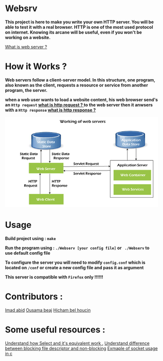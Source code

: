 # Websrv

**This project is here to make you write your own HTTP server. You will be able to test it with a real browser. HTTP is one of the most used protocol on internet. Knowing its arcane will be useful, even if you won't be working on a website.**

[What is web server ?](https://developer.mozilla.org/en-US/docs/Learn/Common_questions/What_is_a_web_server)
# How it Works ?

**Web servers follow a client-server model. In this structure, one program, also known as the client, requests a resource or service from another program, the server.**

**when a web user wants to load a website content, his web browser send's an `Http request` [what is http request ? ](https://www.ibm.com/docs/en/cics-ts/5.3?topic=protocol-http-requests) to the web server then it anwsers with a `Http response` [what is http response ? ](https://www.ibm.com/docs/en/cics-ts/5.2?topic=protocol-http-responses)**

![web server image](./public/tests/img/web-server.png)

# Usage

**Build project using : ``` make ```**

**Run the program using : ``` ./Webserv [your config file] ``` or ``` ./Webserv``` to use default config file**

**To configure the server you will need to modify ```config.conf``` which is located on ```/conf``` or create a new config file and pass it as argument**

**This server is compatible with `Firefox` only !!!!!!**

# Contributors :

[Imad abid](https://github.com/imabid99)
[Ousama beaj](https://github.com/BEAJousama)
[Hicham bel houcin](https://github.com/Hicham-BelHoucin)

# Some useful resources :

[Understand how Select and it's equivalent work .](https://youtu.be/Y6pFtgRdUts)
[Understand difference between blocking file descriptor and non-blocking](https://youtu.be/wB9tIg209-8)
[Exmaple of socket usage in c](https://www.binarytides.com/socket-programming-c-linux-tutorial/)